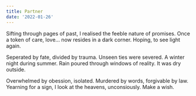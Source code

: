 ```yaml
---
title: Partner
date: '2022-01-26'
---
```


Sifting through pages of past,
I realised the feeble
nature of promises.
Once a token of care, love...
now resides in a dark corner.
Hoping, to see light again.

Seperated by fate,
divided by trauma.
Unseen ties were severed.
A winter night during summer.
Rain poured through windows of reality.
It was dry outside.

Overwhelmed by obession, isolated.
Murdered by words,
forgivable by law.
Yearning for a sign,
I look at the heavens,
unconsiously.
Make a wish.
